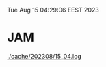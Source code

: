 Tue Aug 15 04:29:06 EEST 2023
# JAM
<a href='./cache/202308/15_04.log'>./cache/202308/15_04.log</a>
